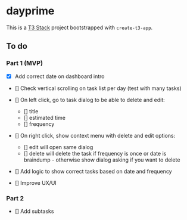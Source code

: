 # dayprime

This is a [T3 Stack](https://create.t3.gg/) project bootstrapped with `create-t3-app`.

## To do

### Part 1 (MVP)

- [x] Add correct date on dashboard intro
- [] Check vertical scrolling on task list per day (test with many tasks)

- [] On left click, go to task dialog to be able to delete and edit:
  - [] title
  - [] estimated time
  - [] frequency
- [] On right click, show context menu with delete and edit options:
  - [] edit will open same dialog
  - [] delete will delete the task if frequency is once or date is braindump - otherwise show dialog asking if you want to delete

- [] Add logic to show correct tasks based on date and frequency

- [] Improve UX/UI

### Part 2

- [] Add subtasks
